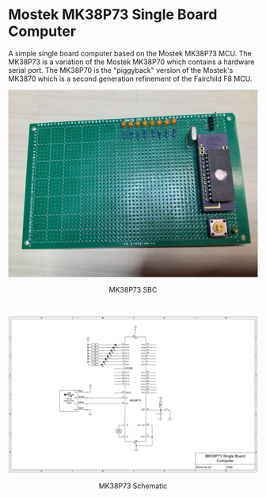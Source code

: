 # Mostek MK38P73 Single Board Computer
A simple single board computer based on the Mostek MK38P73 MCU. The MK38P73 is a variation of the Mostek MK38P70 which contains a hardware serial port. The MK38P70 is the "piggyback" version of the Mostek's MK3870 which is a second generation refinement of the Fairchild F8 MCU.
<p align="center"><img src="/images/MK38P73 SBC Photo.JPG"/>
<p align="center">MK38P73 SBC</p><br>
<p align="center"><img src="/images/MK38P73 SBC.jpg"/>
<p align="center">MK38P73 Schematic</p><br>

